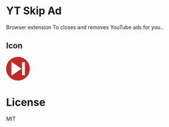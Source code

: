 # YT Skip Ad

Browser extension To closes and removes YouTube ads for you..

## Icon

![icon](icons/icon64.png)

# License
MIT